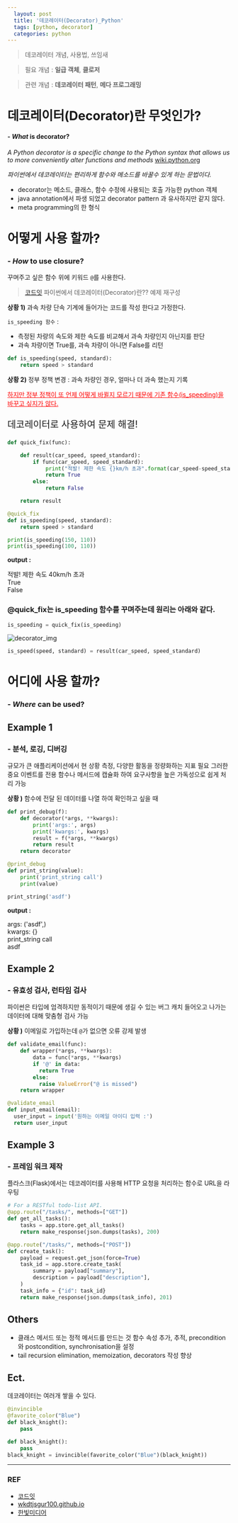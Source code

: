 ```yaml
---
  layout: post
  title: '데코레이터(Decorator)_Python'
  tags: [python, decorator]
  categories: python
---
```


> 데코레이터 개념, 사용법, 쓰임새

> 필요 개념 : **일급 객체**, **클로저**

> 관련 개념 : **데코레이터 패턴**, **메다 프로그래밍**

# 데코레이터(Decorator)란 무엇인가?
#### - _What_ is decorator?

*A Python decorator is a specific change to the Python syntax that allows us to more conveniently alter functions and methods* [wiki.python.org](https://wiki.python.org/moin/PythonDecorators#What_is_a_Decorator)

*파이썬에서 데코레이터는 편리하게 함수와 메소드를 바꿀수 있게 하는 문법이다.*

- decorator는 메소드, 클래스, 함수 수정에 사용되는 호출 가능한 python 객체
- java annotation에서 파생 되었고 decorator pattern 과 유사하지만 같지 않다.
- meta programming의 한 형식

# 어떻게 사용 할까? 
### - _How_ to use closure?
꾸며주고 싶은 함수 위에 키워드 `@`를 사용한다.

> [코드잇](https://blog.naver.com/codeitofficial/221673642106) 파이썬에서 데코레이터(Decorator)란?? 예제 재구성

**상황 1)**  과속 차량 단속 기계에 들어가는 코드를 작성 한다고 가정한다.  

`is_speeding 함수` :
- 측정된 차량의 속도와 제한 속도를 비교해서 과속 차량인지 아닌지를 판단
- 과속 차량이면 True를, 과속 차량이 아니면 False를 리턴

```python
def is_speeding(speed, standard):
	return speed > standard
```

**상황 2)**  정부 정책 변경 : 과속 차량인 경우, 얼마나 더 과속 했는지 기록 
<p style="text-decoration: underline;color: red">하지만 정부 정책이 또 언제 어떻게 바뀔지 모르기 때문에 기존 함수(is_speeding)을 바꾸고 싶지가 않다.</p>
<p style="font-size: 1.5em">데코레이터로 사용하여 문제 해결!</p>

```python
def quick_fix(func): 

	def result(car_speed, speed_standard):
		if func(car_speed, speed_standard):
			print("적발! 제한 속도 {}km/h 초과".format(car_speed-speed_standard))
			return True 
		else:
			return False 

	return result 

@quick_fix
def is_speeding(speed, standard):
	return speed > standard
```

```python
print(is_speeding(150, 110))
print(is_speeding(100, 110))
```

**output :**  

적발! 제한 속도 40km/h 초과  
True  
False  

### @quick_fix는 is_speeding 함수를 꾸며주는데 원리는 아래와 같다.

```python
is_speeding = quick_fix(is_speeding)
```

![decorator_img](/assets/img/img_decorator1_python.png)

```python
is_speed(speed, standard) = result(car_speed, speed_standard)
```

# 어디에 사용 할까?
### - _Where_ can be used?

## Example 1
### - 분석, 로깅, 디버깅
규모가 큰 애플리케이션에서 현 상황 측정, 다양한 활동을 정량화하는 지표 필요
그러한 중요 이벤트를 전용 함수나 메서드에 캡슐화 하여 요구사항을 높은 가독성으로 쉽게 처리 가능

**상황 )**  함수에 전달 된 데이터를 나열 하여 확인하고 싶을 때  

```python
def print_debug(f):
    def decorator(*args, **kwargs):
        print('args:', args)
        print('kwargs:', kwargs)
        result = f(*args, **kwargs)
        return result
    return decorator

@print_debug
def print_string(value):
    print('print_string call')
    print(value)

print_string('asdf')
```
**output :**  

args: ('asdf',)  
kwargs: {}  
print_string call  
asdf

## Example 2
### - 유효성 검사, 런타임 검사
파이썬은 타입에 엄격하지만 동적이기 때문에 생길 수 있는 버그 캐치
들어오고 나가는 데이터에 대해 맞춤형 검사 가능

**상황 )**  이메일로 가입하는데 `@`가 없으면 오류 강제 발생

```python 
def validate_email(func):
    def wrapper(*args, **kwargs):
        data = func(*args, **kwargs)
        if '@' in data:
          return True
        else:
          raise ValueError("@ is missed")
    return wrapper

@validate_email
def input_email(email):
  user_input = input('원하는 이메일 아이디 입력 :')
  return user_input
```

## Example 3
### - 프레임 워크 제작
플라스크(Flask)에서는 데코레이터를 사용해 HTTP 요청을 처리하는 함수로 URL을 라우팅

```python
# For a RESTful todo-list API.
@app.route("/tasks/", methods=["GET"])
def get_all_tasks():
    tasks = app.store.get_all_tasks()
    return make_response(json.dumps(tasks), 200)

@app.route("/tasks/", methods=["POST"])
def create_task():
    payload = request.get_json(force=True)
    task_id = app.store.create_task(
        summary = payload["summary"],
        description = payload["description"],
    )
    task_info = {"id": task_id}
    return make_response(json.dumps(task_info), 201)
```

## Others
- 클래스 메서드 또는 정적 메서드를 만드는 것 함수 속성 추가, 추적, precondition 와 postcondition, synchronisation을 설정
- tail recursion elimination, memoization, decorators 작성 향상

## Ect.
데코레이터는 여러개 쌓을 수 있다.

```python
@invincible
@favorite_color("Blue")
def black_knight():
    pass
```
```python
def black_knight():
    pass
black_knight = invincible(favorite_color("Blue")(black_knight))
```

---
### REF
- [코드잇](https://blog.naver.com/codeitofficial/221673642106)
- [wkdtjsgur100.github.io](https://wkdtjsgur100.github.io/python-decorator/)
- [한빛미디어](http://www.hanbit.co.kr/media/channel/view.html?cms_code=CMS5689111564)


